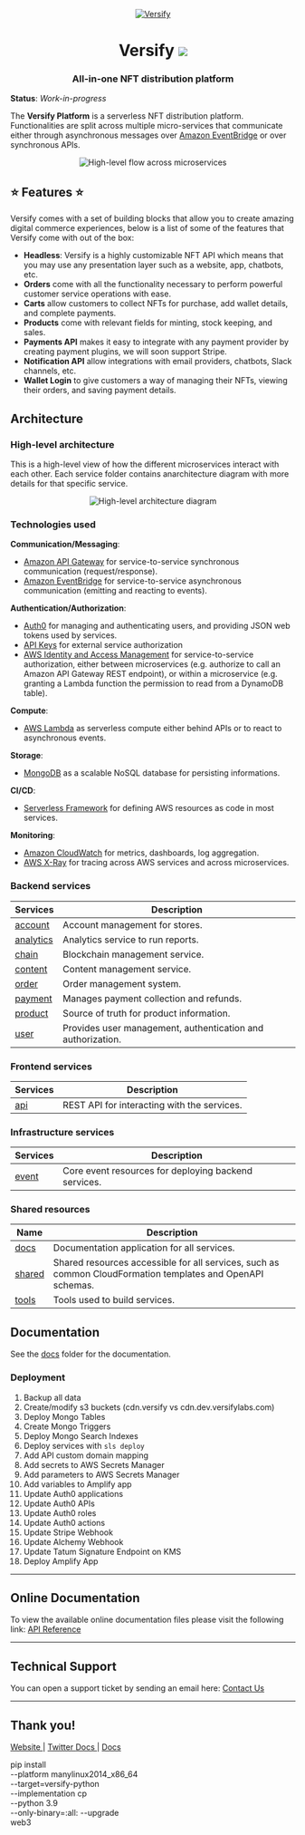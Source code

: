 <p align="center">
    <a href="https://versify.com" title="Versify">
        <img src="https://cdn.versifylabs.com/branding/versify-logo-transparent.png" alt="Versify">
    </a>
</p>
<h1 align="center">
    <b>Versify</b>
    <a href="https://twitter.com/intent/tweet?url=https://versifylabs.com&text=Versify Labs">
        <img src="https://img.shields.io/twitter/url/http/shields.io.svg?style=social" />
    </a>
</h1>

<h3 align="center">All-in-one NFT distribution platform</h3>

**Status**: _Work-in-progress_

The **Versify Platform** is a serverless NFT distribution platform. Functionalities are split across multiple micro-services that communicate either through asynchronous messages over [Amazon EventBridge](https://aws.amazon.com/eventbridge/) or over synchronous APIs.

<p align="center">
  <img src="docs/images/flow.png" alt="High-level flow across microservices"/>
</p>

## ⭐️ Features ⭐️

Versify comes with a set of building blocks that allow you to create amazing digital commerce experiences, below is a list of some of the features that Versify come with out of the box:

- **Headless**: Versify is a highly customizable NFT API which means that you may use any presentation layer such as a website, app, chatbots, etc.
- **Orders** come with all the functionality necessary to perform powerful customer service operations with ease.
- **Carts** allow customers to collect NFTs for purchase, add wallet details, and complete payments.
- **Products** come with relevant fields for minting, stock keeping, and sales.
- **Payments API** makes it easy to integrate with any payment provider by creating payment plugins, we will soon support Stripe.
- **Notification API** allow integrations with email providers, chatbots, Slack channels, etc.
- **Wallet Login** to give customers a way of managing their NFTs, viewing their orders, and saving payment details.

## Architecture

### High-level architecture

This is a high-level view of how the different microservices interact with each other. Each service folder contains anarchitecture diagram with more details for that specific service.

<p align="center">
  <img src="docs/images/architecture.png" alt="High-level architecture diagram"/>
</p>

### Technologies used

**Communication/Messaging**:

- [Amazon API Gateway](https://aws.amazon.com/api-gateway/) for service-to-service synchronous communication (request/response).
- [Amazon EventBridge](https://aws.amazon.com/eventbridge/) for service-to-service asynchronous communication (emitting and reacting to events).

**Authentication/Authorization**:

- [Auth0](https://aws.amazon.com/cognito/) for managing and authenticating users, and providing JSON web tokens used by services.
- [API Keys](https://aws.amazon.com/iam/) for external service authorization
- [AWS Identity and Access Management](https://aws.amazon.com/iam/) for service-to-service authorization, either between microservices (e.g. authorize to call an Amazon API Gateway REST endpoint), or within a microservice (e.g. granting a Lambda function the permission to read from a DynamoDB table).

**Compute**:

- [AWS Lambda](https://aws.amazon.com/lambda/) as serverless compute either behind APIs or to react to asynchronous events.

**Storage**:

- [MongoDB](https://www.mongodb.com/) as a scalable NoSQL database for persisting informations.

**CI/CD**:

- [Serverless Framework](https://www.serverless.com/) for defining AWS resources as code in most services.

**Monitoring**:

- [Amazon CloudWatch](https://aws.amazon.com/cloudwatch/) for metrics, dashboards, log aggregation.
- [AWS X-Ray](https://aws.amazon.com/xray/) for tracing across AWS services and across microservices.

### Backend services

| Services                | Description                                                 |
| ----------------------- | ----------------------------------------------------------- |
| [account](account/)     | Account management for stores.                              |
| [analytics](analytics/) | Analytics service to run reports.                           |
| [chain](chain/)         | Blockchain management service.                              |
| [content](content/)     | Content management service.                                 |
| [order](order/)         | Order management system.                                    |
| [payment](payment/)     | Manages payment collection and refunds.                     |
| [product](product/)     | Source of truth for product information.                    |
| [user](user/)           | Provides user management, authentication and authorization. |

### Frontend services

| Services                     | Description                                 |
| ---------------------------- | ------------------------------------------- |
| [api](services/api-service/) | REST API for interacting with the services. |

### Infrastructure services

| Services        | Description                                          |
| --------------- | ---------------------------------------------------- |
| [event](event/) | Core event resources for deploying backend services. |

### Shared resources

| Name              | Description                                                                                                |
| ----------------- | ---------------------------------------------------------------------------------------------------------- |
| [docs](docs/)     | Documentation application for all services.                                                                |
| [shared](shared/) | Shared resources accessible for all services, such as common CloudFormation templates and OpenAPI schemas. |
| [tools](tools/)   | Tools used to build services.                                                                              |

## Documentation

See the [docs](docs/) folder for the documentation.

### Deployment

1. Backup all data
1. Create/modify s3 buckets (cdn.versify vs cdn.dev.versifylabs.com)
1. Deploy Mongo Tables
1. Create Mongo Triggers
1. Deploy Mongo Search Indexes
1. Deploy services with `sls deploy`
1. Add API custom domain mapping
1. Add secrets to AWS Secrets Manager
1. Add parameters to AWS Secrets Manager
1. Add variables to Amplify app
1. Update Auth0 applications
1. Update Auth0 APIs
1. Update Auth0 roles
1. Update Auth0 actions
1. Update Stripe Webhook
1. Update Alchemy Webhook
1. Update Tatum Signature Endpoint on KMS
1. Deploy Amplify App

---

<h2>
    Online Documentation
</h2>

<p>To view the available online documentation files please visit the following link:
<a href="https://app.theneo.io/versify/versify/API_Reference" title="Click to view the online documentation">
    API Reference
</a>
</p>

---

<h2>
    Technical Support
</h2>
<p>
    You can open a support ticket by sending an email here: <a href="mailto:support+github@versifylabs.com" title="Open Support Ticket">
        Contact Us
    </a>
</p>

---

## Thank you!

<p>
  <a href="https://www.versifylabs.com">
    Website
  </a> 
  |
  <a href="https://twitter.com/intent/follow?screen_name=versifylabs">
    Twitter
  </a>
    <a href="https://app.theneo.io/versify/versify/API_Reference">
    Docs
  </a>
  |
  <a href="https://app.theneo.io/versify/versify/API_Reference">
    Docs
  </a>
</p>

pip install \
    --platform manylinux2014_x86_64 \
    --target=versify-python \
    --implementation cp \
    --python 3.9 \
    --only-binary=:all: --upgrade \
    web3